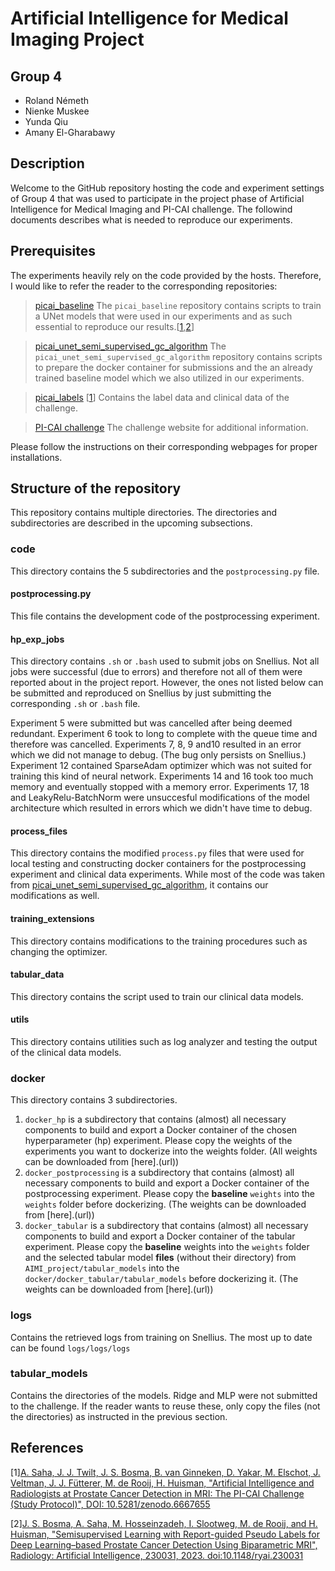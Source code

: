 # Artificial Intelligence for Medical Imaging Project
## Group 4
 - Roland Németh
 - Nienke Muskee
 - Yunda Qiu
 - Amany El-Gharabawy

## Description
Welcome to the GitHub repository hosting the code and experiment settings of Group 4 that was used to participate in the project phase of Artificial Intelligence for Medical Imaging and PI-CAI challenge. The followind documents describes what is needed to reproduce our experiments.

## Prerequisites
The experiments heavily rely on the code provided by the hosts. Therefore, I would like to refer the reader to the corresponding repositories:

> [picai_baseline](https://github.com/DIAGNijmegen/picai_baseline)
The ```picai_baseline``` repository contains scripts to train a UNet models that were used in our experiments and as such essential to reproduce our results.[[1](https://zenodo.org/record/6667655),[2](https://doi.org/10.1148/ryai.230031)]

> [picai_unet_semi_supervised_gc_algorithm](https://github.com/DIAGNijmegen/picai_unet_semi_supervised_gc_algorithm)
The ```picai_unet_semi_supervised_gc_algorithm``` repository contains scripts to prepare the docker container for submissions and the an already trained baseline model which we also utilized in our experiments. 

> [picai_labels](https://github.com/DIAGNijmegen/picai_labels) [[1](https://zenodo.org/record/6667655)]
Contains the label data and clinical data of the challenge. 

> [PI-CAI challenge](https://pi-cai.grand-challenge.org/)
The challenge website for additional information.

Please follow the instructions on their corresponding webpages for proper installations.

## Structure of the repository
This repository contains multiple directories. The directories and subdirectories are described in the upcoming subsections.

### code
This directory contains the 5 subdirectories and the ```postprocessing.py``` file. 

#### postprocessing.py
This file contains the development code of the postprocessing experiment.

#### hp_exp_jobs
This directory contains ```.sh``` or ```.bash``` used to submit jobs on Snellius. Not all jobs were successful (due to errors) and therefore not all of them were reported about in the project report. However, the ones not listed below can be submitted and reproduced on Snellius by just submitting the corresponding  ```.sh``` or ```.bash``` file.

Experiment 5 were submitted but was cancelled after being deemed redundant.
Experiment 6 took to long to complete with the queue time and therefore was cancelled.
Experiments 7, 8, 9 and10 resulted in an error which we did not manage to debug. (The bug only persists on Snellius.)
Experiment 12 contained SparseAdam optimizer which was not suited for training this kind of neural network.
Experiments 14 and 16 took too much memory and eventually stopped with a memory error.
Experiments 17, 18 and LeakyRelu-BatchNorm were unsuccesful modifications of the model architecture which resulted in errors which we didn't have time to debug.

#### process_files
This directory contains the modified ```process.py``` files that were used for local testing and constructing docker containers for the postprocessing experiment and clinical data experiments. While most of the code was taken from [picai_unet_semi_supervised_gc_algorithm](https://github.com/DIAGNijmegen/picai_unet_semi_supervised_gc_algorithm), it contains our modifications as well.

#### training_extensions
This directory contains modifications to the training procedures such as changing the optimizer.

#### tabular_data
This directory contains the script used to train our clinical data models.

#### utils
This directory contains utilities such as log analyzer and testing the output of the clinical data models.

### docker 
This directory contains 3 subdirectories.
1. ```docker_hp``` is a subdirectory that contains (almost) all necessary components to build and export a Docker container of the chosen hyperparameter (hp) experiment. Please copy the weights of the experiments you want to dockerize into the weights folder. (All weights can be downloaded from [here].(url))
2. ```docker_postprocessing``` is a subdirectory that contains (almost) all necessary components to build and export a Docker container of the postprocessing experiment. Please copy the **baseline** ```weights``` into the ```weights``` folder before dockerizing. (The weights can be downloaded from [here].(url))
3. ```docker_tabular``` is a subdirectory that contains (almost) all necessary components to build and export a Docker container of the tabular experiment. Please copy the **baseline** weights into the ```weights``` folder and the selected tabular model **files** (without their directory) from ```AIMI_project/tabular_models``` into the ```docker/docker_tabular/tabular_models``` before dockerizing it. (The weights can be downloaded from [here].(url))

### logs
Contains the retrieved logs from training on Snellius. The most up to date can be found ```logs/logs/logs```

### tabular_models
Contains the directories of the models. Ridge and MLP were not submitted to the challenge. If the reader wants to reuse these, only copy the files (not the directories) as instructed in the previous section.

## References
[1][A. Saha, J. J. Twilt, J. S. Bosma, B. van Ginneken, D. Yakar, M. Elschot, J. Veltman, J. J. Fütterer, M. de Rooij, H. Huisman, "Artificial Intelligence and Radiologists at Prostate Cancer Detection in MRI: The PI-CAI Challenge (Study Protocol)", DOI: 10.5281/zenodo.6667655](https://zenodo.org/record/6667655)

[2][J. S. Bosma, A. Saha, M. Hosseinzadeh, I. Slootweg, M. de Rooij, and H. Huisman, "Semisupervised Learning with Report-guided Pseudo Labels for Deep Learning–based Prostate Cancer Detection Using Biparametric MRI", Radiology: Artificial Intelligence, 230031, 2023. doi:10.1148/ryai.230031](https://doi.org/10.1148/ryai.230031)
